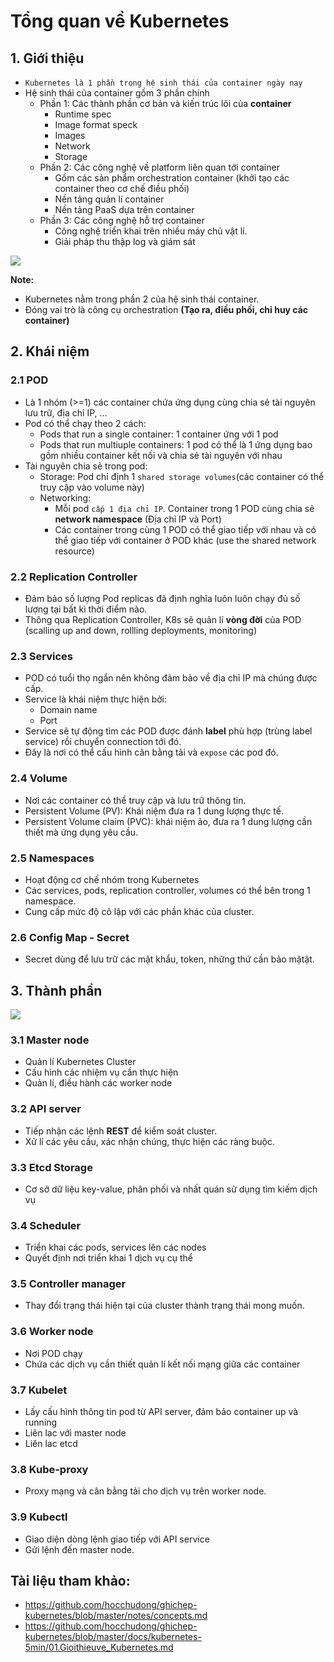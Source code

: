 # Tổng quan về Kubernetes
## 1. Giới thiệu
- `Kubernetes là 1 phần trong hệ sinh thái của container ngày nay`
- Hệ sinh thái của container gồm 3 phần chính
  + Phần 1: Các thành phần cơ bản và kiến trúc lõi của **container** 
    - Runtime spec
    - Image format speck
    - Images
    - Network
    - Storage
  + Phần 2: Các công nghệ về platform liên quan tới container
    - Gồm các sản phẩm orchestration container (khởi tạo các container theo cơ chế điều phối)
    - Nền tảng quản lí container
    - Nền tảng PaaS dựa trên container
  + Phần 3: Các công nghệ hỗ trợ container
    - Công nghệ triển khai trên nhiều máy chủ vật lí.
    - Giải pháp thu thập log và giám sát

![](https://raw.githubusercontent.com/hocchudong/ghichep-kubernetes/master/images/Docker-ecosys1.png)

__Note:__
- Kubernetes nằm trong phần 2 của hệ sinh thái container.
- Đóng vai trò là công cụ orchestration **(Tạo ra, điều phối, chỉ huy các container)**

## 2. Khái niệm
### 2.1 POD
- Là 1 nhóm (>=1) các container chứa ứng dụng cùng chia sẻ tài nguyên lưu trữ, địa chỉ IP, ...
- Pod có thể chạy theo 2 cách:
  + Pods that run a single container: 1 container ứng với 1 pod
  + Pods that run multiuple containers: 1 pod có thể là 1 ứng dụng bao gồm nhiều container kết nối và chia sẻ tài nguyên với nhau
- Tài nguyên chia sẻ trong pod:
  + Storage: Pod chỉ định 1 `shared storage volumes`(các container có thể truy cập vào volume này)
  + Networking: 
     - Mỗi pod `cấp 1 địa chỉ IP`. Container trong 1 POD cùng chia sẻ **network namespace** (Địa chỉ IP và Port)
     - Các container trong cùng 1 POD có thể giao tiếp với nhau và có thể giao tiếp với container ở POD khác (use the shared network resource)

### 2.2 Replication Controller
- Đảm bảo số lượng Pod replicas đã định nghĩa luôn luôn chạy đủ số lượng tại bất kì thời điểm nào.
- Thông qua Replication Controller, K8s sẽ quản lí **vòng đời** của POD (scalling up and down, rollling deployments, monitoring)

### 2.3 Services
- POD có tuổi thọ ngắn nên không đảm bảo về địa chỉ IP mà chúng được cấp.
- Service là khái niệm thực hiện bởi:
  + Domain name
  + Port
- Service sẽ tự động tìm các POD được đánh **label** phù hợp (trùng label service) rồi chuyển connection tới đó.
- Đây là nơi có thể cấu hình cân bằng tải và `expose` các pod đó.

### 2.4 Volume
- Nơi các container có thể truy cập và lưu trữ thông tin.
- Persistent Volume (PV): Khái niệm đưa ra 1 dung lượng thực tế.
- Persistent Volume claim (PVC): khái niệm ảo, đưa ra 1 dung lượng cần thiết mà ứng dụng yêu cầu.

### 2.5 Namespaces
- Hoạt động cơ chế nhóm trong Kubernetes
- Các services, pods, replication controller, volumes có thể bên trong 1 namespace.
- Cung cấp mức độ cô lập với các phần khác của cluster.

### 2.6 Config Map - Secret
- Secret dùng để lưu trữ các mật khẩu, token, những thứ cần bảo mậtật.

## 3. Thành phần 

![](https://camo.githubusercontent.com/7ff2160c4f3e5fbdceabdf2014aa2156ddd6f416/68747470733a2f2f73332d75732d776573742d322e616d617a6f6e6177732e636f6d2f782d7465616d2d67686f73742d696d616765732f323031362f30362f6f376c656f6b2e706e67)

### 3.1 Master node
- Quản lí Kubernetes Cluster
- Cấu hình các nhiệm vụ cần thực hiện
- Quản lí, điều hành các worker node

### 3.2 API server
- Tiếp nhận các lệnh **REST** để kiểm soát cluster.
- Xử lí các yêu cầu, xác nhận chúng, thực hiện các ràng buộc.

### 3.3 Etcd Storage
- Cơ sở dữ liệu key-value, phân phối và nhất quán sử dụng tìm kiếm dịch vụ

### 3.4 Scheduler
- Triển khai các pods, services lên các nodes
- Quyết định nơi triển khai 1 dịch vụ cụ thể

### 3.5 Controller manager
- Thay đổi trạng thái hiện tại của cluster thành trạng thái mong muốn.

### 3.6 Worker node
- Nơi POD chạy
- Chứa các dịch vụ cần thiết quản lí kết nối mạng giữa các container

### 3.7 Kubelet
- Lấy cấu hình thông tin pod từ API server, đảm bảo container up và running
- Liên lac với master node
- Liên lac etcd

### 3.8 Kube-proxy 
- Proxy mạng và cân bằng tải cho dịch vụ trên worker node.

### 3.9 Kubectl 
- Giao diện dòng lệnh giao tiếp với API service
- Gửi lệnh đến master node.
 
## Tài liệu tham khảo:
- https://github.com/hocchudong/ghichep-kubernetes/blob/master/notes/concepts.md
- https://github.com/hocchudong/ghichep-kubernetes/blob/master/docs/kubernetes-5min/01.Gioithieuve_Kubernetes.md


